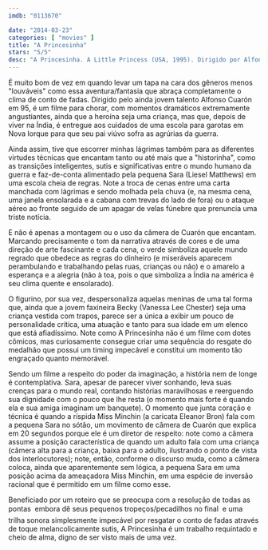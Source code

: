 ```yaml
---
imdb: "0113670"

date: "2014-03-23"
categories: [ "movies" ]
title: "A Princesinha"
stars: "5/5"
desc: "A Princesinha. A Little Princess (USA, 1995). Dirigido por Alfonso Cuarón. Escrito por Frances Hodgson Burnett, Richard LaGravenese, Elizabeth Chandler. Com Liesel Matthews, Eleanor Bron, Liam Cunningham, Rusty Schwimmer, Arthur Malet, Vanessa Lee Chester, Errol Sitahal, Heather DeLoach, Taylor Fry."
---
```

É muito bom de vez em quando levar um tapa na cara dos gêneros menos "louváveis" como essa aventura/fantasia que abraça completamente o clima de conto de fadas. Dirigido pelo ainda jovem talento Alfonso Cuarón em 95, é um filme para chorar, com momentos dramáticos extremamente angustiantes, ainda que a heroína seja uma criança, mas que, depois de viver na Índia, é entregue aos cuidados de uma escola para garotas em Nova Iorque para que seu pai viúvo sofra as agrúrias da guerra. 

Ainda assim, tive que escorrer minhas lágrimas também para as diferentes virtudes técnicas que encantam tanto ou até mais que a "historinha", como as transições inteligentes, sutis e significativas entre o mundo humano da guerra e faz-de-conta alimentado pela pequena Sara (Liesel Matthews) em uma escola cheia de regras. Note a troca de cenas entre uma carta manchada com lágrimas e sendo molhada pela chuva (e, na mesma cena, uma janela ensolarada e a cabana com trevas do lado de fora) ou o ataque aéreo ao fronte seguido de um apagar de velas fúnebre que prenuncia uma triste notícia.

E não é apenas a montagem ou o uso da câmera de Cuarón que encantam. Marcando precisamente o tom da narrativa através de cores e de uma direção de arte fascinante e cada cena, o verde simboliza aquele mundo regrado que obedece as regras do dinheiro (e miseráveis aparecem perambulando e trabalhando pelas ruas, crianças ou não) e o amarelo a esperança e a alegria (não à toa, pois o que simboliza a Índia na américa é seu clima quente e ensolarado).

O figurino, por sua vez, despersonaliza aquelas meninas de uma tal forma que, ainda que a jovem faxineira Becky (Vanessa Lee Chester) seja uma criança vestida com trapos, parece ser a única a exibir um pouco de personalidade crítica, uma atuação e tanto para sua idade em um elenco que está afiadíssimo. Note como A Princesinha não é um filme com dotes cômicos, mas curiosamente consegue criar uma sequência do resgate do medalhão que possui um timing impecável e constitui um momento tão engraçado quanto memorável.

Sendo um filme a respeito do poder da imaginação, a história nem de longe é contemplativa. Sara, apesar de parecer viver sonhando, leva suas crenças para o mundo real, contando histórias maravilhosas e reerguendo sua dignidade com o pouco que lhe resta (o momento mais forte é quando ela e sua amiga imaginam um banquete). O momento que junta coração e técnica é quando a ríspida Miss Minchin (a caricata Eleanor Bron) fala com a pequena Sara no sótão, um movimento de câmera de Cuarón que explica em 20 segundos porque ele é um diretor de respeito: note como a câmera assume a posição característica de quando um adulto fala com uma criança (câmera alta para a criança, baixa para o adulto, ilustrando o ponto de vista dos interlocutores); note, então, conforme o discurso muda, como a câmera coloca, ainda que aparentemente sem lógica, a pequena Sara em uma posição acima da ameaçadora Miss Minchin, em uma espécie de inversão racional que é permitido em um filme como esse.

Beneficiado por um roteiro que se preocupa com a resolução de todas as pontas  embora dê seus pequenos tropeços/pecadilhos no final  e uma trilha sonora simplesmente impecável por resgatar o conto de fadas através de toque melancolicamente sutis, A Princesinha é um trabalho requintado e cheio de alma, digno de ser visto mais de uma vez.
